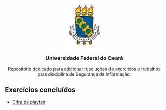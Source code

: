 <p align="center">
    <img src="img/brasao.png" alt="brasao da universidade federal do ceará." width="100px">
</p>

<h3 align="center">Universidade Federal do Ceará</h3>

<p align="center">Repositório dedicado para adicionar resoluções de exercícios e trabalhos para disciplina de Segurança da Informação.</p> 

## Exercícios concluídos

- [Cifra de playfair](01-cifra-playfair/README.md)